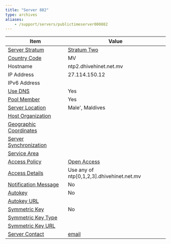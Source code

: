 ```yaml
---
title: "Server 882"
type: archives
aliases:
    - /support/servers/publictimeserver000882
---
```


| Item | Value |
| ----- | ----- |
| [Server Stratum](/support/servers/serverstratum) | [Stratum Two](/support/servers/stratumtwotimeservers) |
| [Country Code](/support/servers/countrycode) | MV |
| Hostname |  ntp2.dhivehinet.net.mv  |
| IP Address |  27.114.150.12  |
| IPv6 Address | |
| [Use DNS](/support/servers/usedns) | Yes |
| [Pool Member](/support/servers/poolmember) | Yes |
| [Server Location](/support/servers/serverlocation) |  Male', Maldives |
| [Host Organization](/support/servers/hostorganization) | |
| [ Geographic Coordinates](/support/servers/geographiccoordinates) |  |
| [Server Synchronization](/support/servers/serversynchronization) | |
| [Service Area](/support/servers/servicearea) | |
| [Access Policy](/support/servers/accesspolicy) | [Open Access](/support/servers/openaccess) |
| [Access Details](/support/servers/accessdetails) |  Use any of ntp[0,1,2,3].dhivehinet.net.mv  |
| [Notification Message](/support/servers/notificationmessage) | No |
| [Autokey](/support/servers/autokey) | No |
| [Autokey URL](/support/servers/autokeyurl) | |
| [Symmetric Key](/support/servers/symmetrickey) | No |
| [Symmetric Key Type](/support/servers/symmetrickeytype) | |
| [Symmetric Key URL](/support/servers/symmetrickeyurl) | |
| [Server Contact](/support/servers/servercontact) | [email](mailto:timekeepers@dhivehinet.net.mv) |
